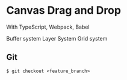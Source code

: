# Canvas Drag and Drop
With TypeScript, Webpack, Babel

Buffer system
Layer System
Grid system

## Git
```
$ git checkout <feature_branch>
```